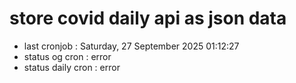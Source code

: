 # store covid daily api as json data

- last cronjob : Saturday, 27 September 2025 01:12:27
- status og cron : error
- status daily cron : error
      
      